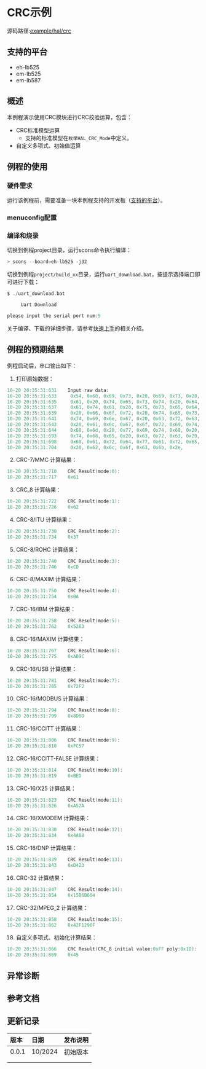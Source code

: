 # CRC示例
源码路径:[example/hal/crc](https://github.com/OpenSiFli/SiFli-SDK/tree/main/example/hal/crc)
## 支持的平台
<!-- 支持哪些板子和芯片平台 -->
+ eh-lb525
+ em-lb525
+ em-lb587
## 概述
<!-- 例程简介 -->
本例程演示使用CRC模块进行CRC校验运算，包含：
+ CRC标准模型运算
     - 支持的标准模型在`枚举HAL_CRC_Mode`中定义。
+ 自定义多项式、初始值运算

## 例程的使用
<!-- 说明如何使用例程，比如连接哪些硬件管脚观察波形，编译和烧写可以引用相关文档。
对于rt_device的例程，还需要把本例程用到的配置开关列出来，比如PWM例程用到了PWM1，需要在onchip菜单里使能PWM1 -->

### 硬件需求
运行该例程前，需要准备一块本例程支持的开发板（[支持的平台](quick_start)）。

### menuconfig配置


### 编译和烧录
切换到例程project目录，运行scons命令执行编译：
```c
> scons --board=eh-lb525 -j32
```
切换到例程`project/build_xx`目录，运行`uart_download.bat`，按提示选择端口即可进行下载：
```c
$ ./uart_download.bat

     Uart Download

please input the serial port num:5
```
关于编译、下载的详细步骤，请参考[快速上手](quick_start)的相关介绍。

## 例程的预期结果
<!-- 说明例程运行结果，比如哪几个灯会亮，会打印哪些log，以便用户判断例程是否正常运行，运行结果可以结合代码分步骤说明 -->
例程启动后，串口输出如下：
1. 打印原始数据：
```c
10-20 20:35:31:631    Input raw data:
10-20 20:35:31:633     0x54, 0x68, 0x69, 0x73, 0x20, 0x69, 0x73, 0x20,
10-20 20:35:31:635     0x61, 0x20, 0x74, 0x65, 0x73, 0x74, 0x20, 0x64,
10-20 20:35:31:637     0x61, 0x74, 0x61, 0x20, 0x75, 0x73, 0x65, 0x64,
10-20 20:35:31:639     0x20, 0x66, 0x6f, 0x72, 0x20, 0x74, 0x65, 0x73,
10-20 20:35:31:641     0x74, 0x69, 0x6e, 0x67, 0x20, 0x63, 0x72, 0x63,
10-20 20:35:31:643     0x20, 0x61, 0x6c, 0x67, 0x6f, 0x72, 0x69, 0x74,
10-20 20:35:31:644     0x68, 0x6d, 0x20, 0x77, 0x69, 0x74, 0x68, 0x20,
10-20 20:35:31:693     0x74, 0x68, 0x65, 0x20, 0x63, 0x72, 0x63, 0x20,
10-20 20:35:31:698     0x68, 0x61, 0x72, 0x64, 0x77, 0x61, 0x72, 0x65,
10-20 20:35:31:704     0x20, 0x62, 0x6c, 0x6f, 0x63, 0x6b, 0x2e,
```
2. CRC-7/MMC 计算结果：
```c
10-20 20:35:31:710    CRC Result(mode:0):
10-20 20:35:31:717    0x61
```
3. CRC_8 计算结果：
```c
10-20 20:35:31:722    CRC Result(mode:1):
10-20 20:35:31:726    0x62
```
4. CRC-8/ITU 计算结果：
```c
10-20 20:35:31:730    CRC Result(mode:2):
10-20 20:35:31:734    0x37
```
5. CRC-8/ROHC 计算结果：
```c
10-20 20:35:31:740    CRC Result(mode:3):
10-20 20:35:31:746    0xCD
```
6. CRC-8/MAXIM 计算结果：
```c
10-20 20:35:31:750    CRC Result(mode:4):
10-20 20:35:31:754    0xBA
```
7. CRC-16/IBM 计算结果：
```c
10-20 20:35:31:758    CRC Result(mode:5):
10-20 20:35:31:762    0x5263
```
8. CRC-16/MAXIM 计算结果：
```c
10-20 20:35:31:767    CRC Result(mode:6):
10-20 20:35:31:775    0xAD9C
```
9. CRC-16/USB 计算结果：
```c
10-20 20:35:31:781    CRC Result(mode:7):
10-20 20:35:31:785    0x72F2
```
10. CRC-16/MODBUS 计算结果：
```c
10-20 20:35:31:794    CRC Result(mode:8):
10-20 20:35:31:799    0x8D0D
```
11. CRC-16/CCITT 计算结果：
```c
10-20 20:35:31:806    CRC Result(mode:9):
10-20 20:35:31:810    0xFC57
```
12. CRC-16/CCITT-FALSE 计算结果：
```c
10-20 20:35:31:814    CRC Result(mode:10):
10-20 20:35:31:819    0xBED
```
13. CRC-16/X25 计算结果：
```c
10-20 20:35:31:823    CRC Result(mode:11):
10-20 20:35:31:826    0xA52A
```
14. CRC-16/XMODEM 计算结果：
```c
10-20 20:35:31:830    CRC Result(mode:12):
10-20 20:35:31:834    0x4A88
```
15. CRC-16/DNP 计算结果：
```c
10-20 20:35:31:839    CRC Result(mode:13):
10-20 20:35:31:843    0xD423
```
16. CRC-32 计算结果：
```c
10-20 20:35:31:847    CRC Result(mode:14):
10-20 20:35:31:854    0x15B6B604
```
17. CRC-32/MPEG_2 计算结果：
```c
10-20 20:35:31:858    CRC Result(mode:15):
10-20 20:35:31:862    0x42F1290F
```
18. 自定义多项式、初始化计算结果：
```c
10-20 20:35:31:866    CRC Result(CRC_8 initial value:0xFF poly:0x1D):
10-20 20:35:31:869    0x45 
```

## 异常诊断

## 参考文档
<!-- 对于rt_device的示例，rt-thread官网文档提供的较详细说明，可以在这里添加网页链接，例如，参考RT-Thread的[RTC文档](https://www.rt-thread.org/document/site/#/rt-thread-version/rt-thread-standard/programming-manual/device/rtc/rtc) -->

## 更新记录
|版本 |日期   |发布说明 |
|:---|:---|:---|
|0.0.1 |10/2024 |初始版本 |
| | | |
| | | |
